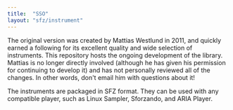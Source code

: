 ```yaml
---
title:  "SSO"
layout: "sfz/instrument"
---
```

The original version was created by Mattias Westlund in 2011,
and quickly earned a following for its excellent quality and wide selection of
instruments. This repository hosts the ongoing development of the library.
Mattias is no longer directly involved (although he has given his permission for
continuing to develop it) and has not personally reviewed all of the changes.
In other words, don't email him with questions about it!

The instruments are packaged in SFZ format.
They can be used with any compatible player, such as Linux Sampler, Sforzando,
and ARIA Player.
